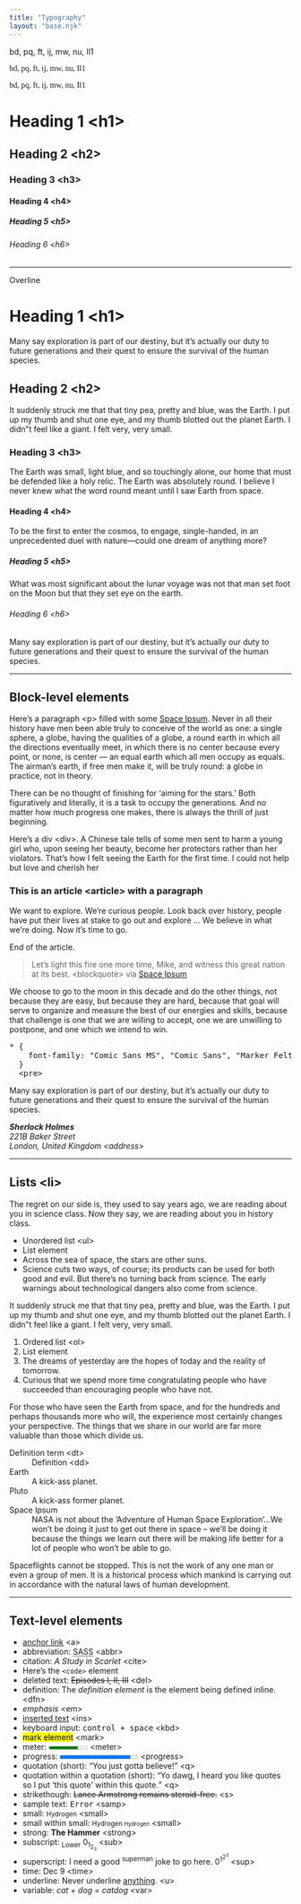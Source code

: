 ```yaml
---
title: "Typography"
layout: "base.njk"
---
```

<div class="container">
<p>bd, pq, ft, ij, mw, nu, Il1</p>
<p style="font-family: 'IBM Plex Sans'">bd, pq, ft, ij, mw, nu, Il1</p>
<p style="font-family: 'IBM Plex Serif'">bd, pq, ft, ij, mw, nu, Il1</p>
  <h1>Heading 1 &lt;h1&gt;</h1>
  <h2>Heading 2 &lt;h2&gt;</h2>
  <h3>Heading 3 &lt;h3&gt;</h3>
  <h4>Heading 4 &lt;h4&gt;</h4>
  <h5>Heading 5 &lt;h5&gt;</h5>
  <h6>Heading 6 &lt;h6&gt;</h6>
  <hr>
  <p class="overline">Overline</p>
  <h1>Heading 1 &lt;h1&gt;</h1>
  <p>Many say exploration is part of our destiny, but it’s actually our duty to future generations and their quest to ensure the survival of the human species.</p>
  <h2>Heading 2 &lt;h2&gt;</h2>
  <p>It suddenly struck me that that tiny pea, pretty and blue, was the Earth. I put up my thumb and shut one eye, and my thumb blotted out the planet Earth. I didn”t feel like a giant. I felt very, very small.</p>
  <h3>Heading 3 &lt;h3&gt;</h3>
  <p>The Earth was small, light blue, and so touchingly alone, our home that must be defended like a holy relic. The Earth was absolutely round. I believe I never knew what the word round meant until I saw Earth from space.</p>
  <h4>Heading 4 &lt;h4&gt;</h4>
  <p>To be the first to enter the cosmos, to engage, single-handed, in an unprecedented duel with nature—could one dream of anything more?</p>
  <h5>Heading 5 &lt;h5&gt;</h5>
  <p>What was most significant about the lunar voyage was not that man set foot on the Moon but that they set eye on the earth.</p>
  <h6>Heading 6 &lt;h6&gt;</h6>
  <p>Many say exploration is part of our destiny, but it’s actually our duty to future generations and their quest to ensure the survival of the human species.</p>
  <hr>
  <h2>Block-level elements</h2>
  <p>Here’s a paragraph &lt;p&gt; filled with some <a href="http://spaceipsum.com/">Space Ipsum</a>. Never in all their history have men been able truly to conceive of the world as one: a single sphere, a globe, having the qualities of a globe, a round earth in which all the directions eventually meet, in which there is no center because every point, or none, is center — an equal earth which all men occupy as equals. The airman’s earth, if free men make it, will be truly round: a globe in practice, not in theory.</p>
  <p>There can be no thought of finishing for ‘aiming for the stars.’ Both figuratively and literally, it is a task to occupy the generations. And no matter how much progress one makes, there is always the thrill of just beginning.</p>
  <div>Here’s a div &lt;div&gt;. A Chinese tale tells of some men sent to harm a young girl who, upon seeing her beauty, become her protectors rather than her violators. That’s how I felt seeing the Earth for the first time. I could not help but love and cherish her</div>
  <article>
    <h3>This is an article &lt;article&gt; with a paragraph</h3>
    <p>We want to explore. We’re curious people. Look back over history, people have put their lives at stake to go out and explore … We believe in what we’re doing. Now it’s time to go.</p>
    <p>End of the article.</p>
  </article>
  <blockquote><p>Let’s light this fire one more time, Mike, and witness this great nation at its best. &lt;blockquote&gt; via <a href="http://spaceipsum.com/">Space Ipsum</a></p></blockquote>
  <p>We choose to go to the moon in this decade and do the other things, not because they are easy, but because they are hard, because that goal will serve to organize and measure the best of our energies and skills, because that challenge is one that we are willing to accept, one we are unwilling to postpone, and one which we intend to win.</p>
  <pre>* {
    font-family: "Comic Sans MS", "Comic Sans", "Marker Felt" !important;
  }
  &lt;pre&gt;
</pre>
<p>Many say exploration is part of our destiny, but it’s actually our duty to future generations and their quest to ensure the survival of the human species.</p>
<address><strong>Sherlock Holmes</strong><br>
  221B Baker Street<br>
  London, United Kingdom &lt;address&gt;</address>
  <hr>
  <h2>Lists &lt;li&gt;</h2>
  <p>The regret on our side is, they used to say years ago, we are reading about you in science class. Now they say, we are reading about you in history class.</p>
  <ul>
    <li>Unordered list &lt;ul&gt;</li>
    <li>List element</li>
    <li>Across the sea of space, the stars are other suns.</li>
    <li>Science cuts two ways, of course; its products can be used for both good and evil. But there’s no turning back from science. The early warnings about technological dangers also come from science.</li>
  </ul>
  <p>It suddenly struck me that that tiny pea, pretty and blue, was the Earth. I put up my thumb and shut one eye, and my thumb blotted out the planet Earth. I didn”t feel like a giant. I felt very, very small.</p>
  <ol>
    <li>Ordered list &lt;ol&gt;</li>
    <li>List element</li>
    <li>The dreams of yesterday are the hopes of today and the reality of tomorrow.</li>
    <li>Curious that we spend more time congratulating people who have succeeded than encouraging people who have not.</li>
  </ol>
  <p>For those who have seen the Earth from space, and for the hundreds and perhaps thousands more who will, the experience most certainly changes your perspective. The things that we share in our world are far more valuable than those which divide us.</p>
  <dl>
    <dt>Definition term &lt;dt&gt;</dt>
    <dd>Definition &lt;dd&gt;</dd>
    <dt>Earth</dt>
    <dd>A kick-ass planet.</dd>
    <dt>Pluto</dt>
    <dd>A kick-ass former planet.</dd>
    <dt>Space Ipsum</dt>
    <dd>NASA is not about the ‘Adventure of Human Space Exploration’…We won’t be doing it just to get out there in space – we’ll be doing it because the things we learn out there will be making life better for a lot of people who won’t be able to go.</dd>
  </dl>
  <p>Spaceflights cannot be stopped. This is not the work of any one man or even a group of men. It is a historical process which mankind is carrying out in accordance with the natural laws of human development.</p>
  <hr>
  <h2>Text-level elements</h2>
  <ul>
    <li><a href="#">anchor link</a> &lt;a&gt;</li>
    <li>abbreviation: <abbr title="'Syntactically">SASS</abbr> &lt;abbr&gt;</li>
    <li>citation: <cite>A Study in Scarlet</cite> &lt;cite&gt;</li>
    <li>Here’s the <code>&lt;code&gt;</code> element</li>
    <li>deleted text: <del>Episodes I, II, III</del> &lt;del&gt;</li>
    <li>definition: The <dfn>definition element</dfn> is the element being defined inline. &lt;dfn&gt;</li>
    <li><em>emphasis</em> &lt;em&gt;</li>
    <li><ins>inserted text</ins> &lt;ins&gt;</li>
    <li>keyboard input: <kbd>control + space</kbd> &lt;kbd&gt;</li>
    <li><mark>mark element</mark> &lt;mark&gt;</li>
    <li>meter: <meter value="423" min="200" max="500">awesomeness</meter> &lt;meter&gt;</li>
    <li>progress: <progress value="90" max="100">70 %</progress> &lt;progress&gt;</li>
    <li>quotation (short): <q>You just gotta believe!</q> &lt;q&gt;</li>
    <li>quotation within a quotation (short): <q>Yo dawg, I heard you like quotes so I put <q>this quote</q> within this quote.</q> &lt;q&gt;</li>
    <li>strikethough: <s>Lance Armstrong remains steroid-free.</s> &lt;s&gt;</li>
    <li>sample text: <samp>Error</samp> &lt;samp&gt;</li>
    <li>small: <small>Hydrogen</small> &lt;small&gt;</li>
    <li>small within small: <small>Hydrogen <small>Hydrogen</small></small> &lt;small&gt;</li>
    <li>strong: <strong>The Hammer</strong> &lt;strong&gt;</li>
    <li>subscript: <sub>Lower</sub> 0<sub>1<sub>2<sub>3</sub></sub></sub> &lt;sub&gt;</li>
    <li>superscript: I need a good <sup>superman</sup> joke to go here. 0<sup>1<sup>2<sup>3</sup></sup></sup> &lt;sup&gt;</li>
    <li>time: <time datetime="1985-12-09 19:00">Dec 9</time> &lt;time&gt;</li>
    <li>underline: Never underline <u>anything</u>. &lt;u&gt;</li>
    <li>variable: <var>cat</var> + <var>dog</var> = <var>catdog</var> &lt;var&gt;</li>
  </ul>
</div>
